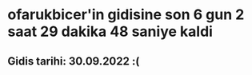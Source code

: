 # ofarukbicer'in gidisine son 6 gun 2 saat 29 dakika 48 saniye kaldi

## Gidis tarihi: 30.09.2022 :(